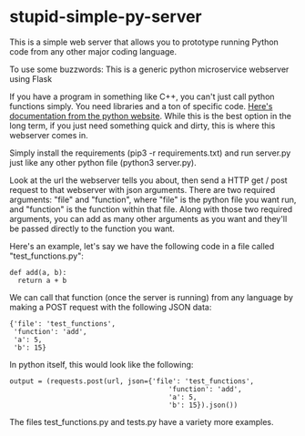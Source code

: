 # stupid-simple-py-server

This is a simple web server that allows you to prototype running Python code from any other major coding language.

To use some buzzwords: This is a generic python microservice webserver using Flask

If you have a program in something like C++, you can't just call python functions simply. You need libraries and a ton of specific code. [Here's documentation from the python website](https://docs.python.org/2/extending/embedding.html). While this is the best option in the long term, if you just need something quick and dirty, this is where this webserver comes in.

Simply install the requirements (pip3 -r requirements.txt) and run server.py just like any other python file (python3 server.py).

Look at the url the webserver tells you about, then send a HTTP get / post request to that webserver with json arguments. There are two required arguments: "file" and "function", where "file" is the python file you want run, and "function" is the function within that file. Along with those two required arguments, you can add as many other arguments as you want and they'll be passed directly to the function you want.

Here's an example, let's say we have the following code in a file called "test_functions.py":
```
def add(a, b):
  return a + b
```
We can call that function (once the server is running) from any language by making a POST request with the following JSON data:
```
{'file': 'test_functions',
 'function': 'add',
 'a': 5,
 'b': 15}
```
In python itself, this would look like the following:
```
output = (requests.post(url, json={'file': 'test_functions',
                                       'function': 'add',
                                       'a': 5,
                                       'b': 15}).json())
```

The files test_functions.py and tests.py have a variety more examples.
